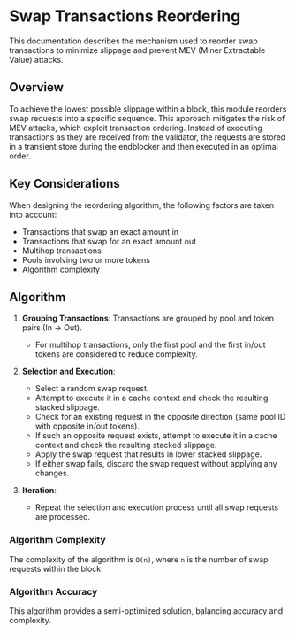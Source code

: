 <!--
order: 7
-->

# Swap Transactions Reordering

This documentation describes the mechanism used to reorder swap transactions to minimize slippage and prevent MEV (Miner Extractable Value) attacks.

## Overview

To achieve the lowest possible slippage within a block, this module reorders swap requests into a specific sequence. This approach mitigates the risk of MEV attacks, which exploit transaction ordering. Instead of executing transactions as they are received from the validator, the requests are stored in a transient store during the endblocker and then executed in an optimal order.

## Key Considerations

When designing the reordering algorithm, the following factors are taken into account:

- Transactions that swap an exact amount in
- Transactions that swap for an exact amount out
- Multihop transactions
- Pools involving two or more tokens
- Algorithm complexity

## Algorithm

1. **Grouping Transactions**: Transactions are grouped by pool and token pairs (In -> Out).
   - For multihop transactions, only the first pool and the first in/out tokens are considered to reduce complexity.
2. **Selection and Execution**:

   - Select a random swap request.
   - Attempt to execute it in a cache context and check the resulting stacked slippage.
   - Check for an existing request in the opposite direction (same pool ID with opposite in/out tokens).
   - If such an opposite request exists, attempt to execute it in a cache context and check the resulting stacked slippage.
   - Apply the swap request that results in lower stacked slippage.
   - If either swap fails, discard the swap request without applying any changes.

3. **Iteration**:
   - Repeat the selection and execution process until all swap requests are processed.

### Algorithm Complexity

The complexity of the algorithm is `O(n)`, where `n` is the number of swap requests within the block.

### Algorithm Accuracy

This algorithm provides a semi-optimized solution, balancing accuracy and complexity.
